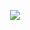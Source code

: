 <p align="center">
  <img src="https://github.com/Macc0de/Learning_of_C/assets/138070020/d9a7b294-00e7-4a79-9b47-83f016fb4161">
</p>
